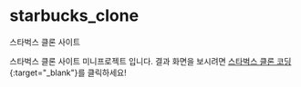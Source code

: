 # starbucks_clone
스타벅스 클론 사이트

스타벅스 클론 사이트 미니프로젝트 입니다. 결과 화면을 보시려면 [스타벅스 클론 코딩](https://siruduck.github.io/starbucks_clone/src/main/webapp/){:target="_blank"}를 클릭하세요!
